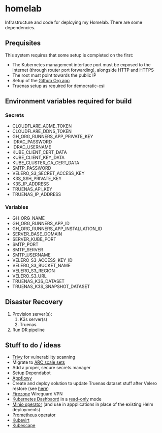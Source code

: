 # homelab

Infrastructure and code for deploying my Homelab. There are some dependencies.

## Prequisites

This system requires that some setup is completed on the first:

* The Kubernetes management interface port must be exposed to the internet (through router port forwarding), alongside HTTP and HTTPS
* The root must point towards the public IP
* Setup of the [Github Org app](https://github.com/actions/actions-runner-controller/blob/master/docs/using-arc-across-organizations.md)
* Truenas setup as required for democratic-csi

## Environment variables required for build

### Secrets

* CLOUDFLARE_ACME_TOKEN
* CLOUDFLARE_DDNS_TOKEN
* GH_ORG_RUNNERS_APP_PRIVATE_KEY
* IDRAC_PASSWORD
* IDRAC_USERNAME
* KUBE_CLIENT_CERT_DATA
* KUBE_CLIENT_KEY_DATA
* KUBE_CLUSTER_CA_CERT_DATA
* SMTP_PASSWORD
* VELERO_S3_SECRET_ACCESS_KEY
* K3S_SSH_PRIVATE_KEY
* K3S_IP_ADDRESS
* TRUENAS_API_KEY
* TRUENAS_IP_ADDRESS

### Variables

* GH_ORG_NAME
* GH_ORG_RUNNERS_APP_ID
* GH_ORG_RUNNERS_APP_INSTALLATION_ID
* SERVER_BASE_DOMAIN
* SERVER_KUBE_PORT
* SMTP_PORT
* SMTP_SERVER
* SMTP_USERNAME
* VELERO_S3_ACCESS_KEY_ID
* VELERO_S3_BUCKET_NAME
* VELERO_S3_REGION
* VELERO_S3_URL
* TRUENAS_K3S_DATASET
* TRUENAS_K3S_SNAPSHOT_DATASET

## Disaster Recovery

1. Provision server(s):
   1. K3s server(s)
   2. Truenas
2. Run DR pipeline

## Stuff to do / ideas

* [Trivy](https://github.com/aquasecurity/Trivy) for vulnerability scanning
* Migrate to [ARC scale sets](https://github.com/actions/actions-runner-controller/discussions/2775)
* Add a proper, secure secrets manager
* Setup Dependabot
* [Appflowy](https://www.appflowy.io/)
* Create and deploy solution to update Truenas dataset stuff after Velero restore (see [here](https://github.com/democratic-csi/democratic-csi/issues/352))
* [Firezone](https://oopflow.medium.com/how-to-deploy-firezone-on-kubernetes-3373c4ac1a86) Wireguard VPN
* [Kubernetes Dashbaord](https://github.com/kubernetes/dashboard/tree/master/charts/helm-chart/kubernetes-dashboard) in a [read-only](https://discuss.kubernetes.io/t/readonly-kubernetes-dashboard/5451/2) mode
* [Minio operator](https://github.com/minio/operator) (and use in appplications in place of the existing Helm deployments)
* [Prometheus operator](https://github.com/prometheus-operator/prometheus-operator)
* [Kubevirt](https://kubevirt.io/)
* [Kubescape](https://github.com/kubescape/kubescape)
